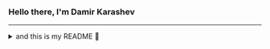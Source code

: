 ### Hello there, I'm Damir Karashev 

---

<details>
  <summary> and this is my README 👀 </summary>
  
  - ✍🏼 I’m currently studying [Tomsk State University](https://www.tsu.ru)
  
  - 💅🏼 I’m currently learning everything
</details>
